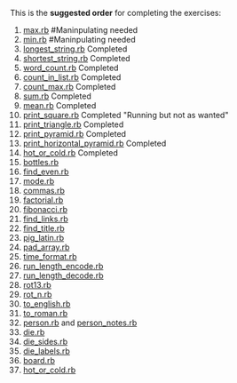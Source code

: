 This is the **suggested order** for completing the exercises:

1. [max.rb](max.rb) #Maninpulating needed
1. [min.rb](min.rb) #Maninpulating needed
1. [longest_string.rb](longest_string.rb) Completed
1. [shortest_string.rb](shortest_string.rb) Completed
1. [word_count.rb](word_count.rb) Completed
1. [count_in_list.rb](count_in_list.rb) Completed
1. [count_max.rb](count_max.rb) Completed
1. [sum.rb](sum.rb) Completed
1. [mean.rb](mean.rb) Completed
1. [print_square.rb](print_square.rb) Completed "Running but not as wanted"
1. [print_triangle.rb](print_triangle.rb) Completed
1. [print_pyramid.rb](print_pyramid.rb)  Completed
1. [print_horizontal_pyramid.rb](print_horizontal_pyramid.rb) Completed
1. [hot_or_cold.rb](hot_or_cold.rb) Completed
1. [bottles.rb](bottles.rb)
1. [find_even.rb](find_even.rb)
1. [mode.rb](mode.rb)
1. [commas.rb](commas.rb)
1. [factorial.rb](factorial.rb)
1. [fibonacci.rb](fibonacci.rb)
1. [find_links.rb](find_links.rb)
1. [find_title.rb](find_title.rb)
1. [pig_latin.rb](pig_latin.rb)
1. [pad_array.rb](pad_array.rb)
1. [time_format.rb](time_format.rb)
1. [run_length_encode.rb](run_length_encode.rb)
1. [run_length_decode.rb](run_length_decode.rb)
1. [rot13.rb](rot13.rb)
1. [rot_n.rb](rot_n.rb)
1. [to_english.rb](to_english.rb)
1. [to_roman.rb](to_roman.rb)
1. [person.rb](person.rb) and [person_notes.rb](person_notes.rb)
1. [die.rb](die.rb)
1. [die_sides.rb](die_sides.rb)
1. [die_labels.rb](die_labels.rb)
1. [board.rb](board.rb)
1. [hot_or_cold.rb](hot_or_cold.rb)
